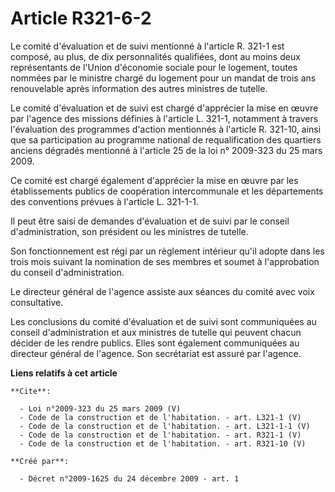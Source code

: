 # Article R321-6-2

Le comité d'évaluation et de suivi mentionné à l'article R. 321-1 est composé, au plus, de dix personnalités qualifiées, dont
au moins deux représentants de l'Union d'économie sociale pour le logement, toutes nommées par le ministre chargé du logement
pour un mandat de trois ans renouvelable après information des autres ministres de tutelle. 

Le comité d'évaluation et de suivi est chargé d'apprécier la mise en œuvre par l'agence des missions définies à l'article L.
321-1, notamment à travers l'évaluation des programmes d'action mentionnés à l'article R. 321-10, ainsi que sa participation
au programme national de requalification des quartiers anciens dégradés mentionné à l'article 25 de la loi n° 2009-323 du 25
mars 2009. 

Ce comité est chargé également d'apprécier la mise en œuvre par les établissements publics de coopération intercommunale et
les départements des conventions prévues à l'article L. 321-1-1. 

Il peut être saisi de demandes d'évaluation et de suivi par le conseil d'administration, son président ou les ministres de
tutelle. 

Son fonctionnement est régi par un règlement intérieur qu'il adopte dans les trois mois suivant la nomination de ses membres
et soumet à l'approbation du conseil d'administration. 

Le directeur général de l'agence assiste aux séances du comité avec voix consultative. 

Les conclusions du comité d'évaluation et de suivi sont communiquées au conseil d'administration et aux ministres de tutelle
qui peuvent chacun décider de les rendre publics. Elles sont également communiquées au directeur général de l'agence. Son
secrétariat est assuré par l'agence.

**Liens relatifs à cet article**

	**Cite**:

	  - Loi n°2009-323 du 25 mars 2009 (V)
	  - Code de la construction et de l'habitation. - art. L321-1 (V)
	  - Code de la construction et de l'habitation. - art. L321-1-1 (V)
	  - Code de la construction et de l'habitation. - art. R321-1 (V)
	  - Code de la construction et de l'habitation. - art. R321-10 (V)

	**Créé par**:

	  - Décret n°2009-1625 du 24 décembre 2009 - art. 1
